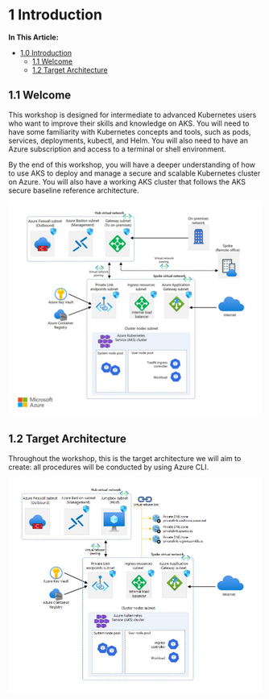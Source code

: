 # 1 Introduction

**In This Article:**
- [1.0 Introduction](#10-introduction)
  - [1.1 Welcome](#11-welcome)
  - [1.2 Target Architecture](#12-target-architecture)



## 1.1 Welcome

This workshop is designed for intermediate to advanced Kubernetes users who want to improve their skills and knowledge on AKS. You will need to have some familiarity with Kubernetes concepts and tools, such as pods, services, deployments, kubectl, and Helm. You will also need to have an Azure subscription and access to a terminal or shell environment.

By the end of this workshop, you will have a deeper understanding of how to use AKS to deploy and manage a secure and scalable Kubernetes cluster on Azure. You will also have a working AKS cluster that follows the AKS secure baseline reference architecture.

![Screenshot](images/aks-baseline-architecture.jpg)


## 1.2 Target Architecture

Throughout the workshop, this is the target architecture we will aim to create:
all procedures will be conducted by using Azure CLI.

![Screenshot](images/aks-baseline-architecture-workshop.jpg)